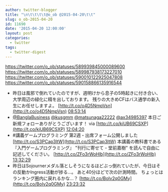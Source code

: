 ```yaml
---
author: twitter-blogger
title: "\n\t\t\t\t@o_ob @2015-04-20\t\t"
slug: o_ob-2015-04-20
id: 11690
date: '2015-04-20 12:00:00'
layout: post
categories:
  - twitter
tags:
  - twitter-digest
---
```


https://twitter.com/o_ob/statuses/589939845000089600 https://twitter.com/o_ob/statuses/589987938173227010 https://twitter.com/o_ob/statuses/590010122925047808 https://twitter.com/o_ob/statuses/590158866135916544  

*   昨日は風邪で倒れていたのですが、週明けから息子の5時起きに付き合い、大学周辺の緑化に精を出しております。 残りの大きめCFはバス通学の新入生にお任せしますよ。 [http://t.co/o4D5NmpVsn](http://t.co/o4D5NmpVsn) [08:53:14](https://twitter.com/o_ob/statuses/589939845000089600)
*   [@BanglaBusiness](https://twitter.com/BanglaBusiness) [@kusgmm](https://twitter.com/kusgmm) [@matsunaga22222](https://twitter.com/matsunaga22222) [@ax34985397](https://twitter.com/ax34985397) 本日ご新規フォローありがとうございます！ via [http://t.co/kiUB69CSXP](http://t.co/kiUB69CSXP) [12:04:20](https://twitter.com/o_ob/statuses/589987938173227010)
*   #講義ゲームプログラミング 第2週・出席フォーム公開しました [http://t.co/S3PCap3ltW](http://t.co/S3PCap3ltW) 本講義の教科書である『入門ゲームプログラミング』 "刊行に寄せて - 堂前嘉樹" を読んで自由に記述してください。 [http://t.co/ZFo3rWoHlb](http://t.co/ZFo3rWoHlb) [13:32:29](https://twitter.com/o_ob/statuses/590010122925047808)
*   昨日はSojournerメダル落としそうになるほどぶっ倒れていたが、今日はその反動かIngress活動が捗る...。 あと40分ほどで次の計測時間。 ちょっとはランキング圏内に戻れるかな...？ [http://t.co/BoIv2q0GMy](http://t.co/BoIv2q0GMy) [23:23:32](https://twitter.com/o_ob/statuses/590158866135916544)
